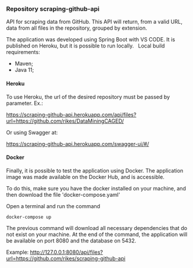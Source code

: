 ### Repository scraping-github-api

API for scraping data from GitHub. This API will return, from a valid URL, data from all files in the repository, grouped by extension.

The application was developed using Spring Boot with VS CODE. It is published on Heroku, but it is possible to run locally.
 
Local build requirements:
- Maven;
- Java 11;

#### Heroku
To use Heroku, the url of the desired repository must be passed by parameter. Ex.:

https://scraping-github-api.herokuapp.com/api/files?url=https://github.com/rikes/DataMiningCAGED/

Or using Swagger at:

https://scraping-github-api.herokuapp.com/swagger-ui/#/

#### Docker

Finally, it is possible to test the application using Docker. The application image was made available on the Docker Hub, and is accessible.

To do this, make sure you have the docker installed on your machine, and then download the file 'docker-compose.yaml'

Open a terminal and run the command

``` unix
docker-compose up
```

The previous command will download all necessary dependencies that do not exist on your machine. At the end of the command, the application will be available on port 8080 and the database on 5432.

Example:
http://127.0.0.1:8080/api/files?url=https://github.com/rikes/scraping-github-api


